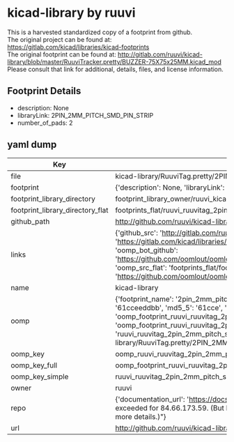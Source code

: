 # kicad-library by ruuvi  
This is a harvested standardized copy of a footprint from github.  
The original project can be found at:  
https://gitlab.com/kicad/libraries/kicad-footprints  
The original footprint can be found at:
http://gitlab.com/ruuvi/kicad-library/blob/master/RuuviTracker.pretty/BUZZER-75X75x25MM.kicad_mod
Please consult that link for additional, details, files, and license information.  
## Footprint Details
* description: None  
* libraryLink: 2PIN_2MM_PITCH_SMD_PIN_STRIP  
* number_of_pads: 2  
## yaml dump  
| Key | Value |  
| --- | --- |  
| file | kicad-library/RuuviTag.pretty/2PIN_2MM_PITCH_SMD_PIN_STRIP.kicad_mod |  
| footprint | {'description': None, 'libraryLink': '2PIN_2MM_PITCH_SMD_PIN_STRIP', 'number_of_pads': 2} |  
| footprint_library_directory | footprint_library_owner/ruuvi_kicad-library |  
| footprint_library_directory_flat | footprints_flat/ruuvi_ruuvitag_2pin_2mm_pitch_smd_pin_strip/working |  
| github_path | http://github.com/ruuvi/kicad-library/blob/master/RuuviTag.pretty/2PIN_2MM_PITCH_SMD_PIN_STRIP.kicad_mod |  
| links | {'github_src': 'http://gitlab.com/ruuvi/kicad-library/blob/master/RuuviTracker.pretty/BUZZER-75X75x25MM.kicad_mod', 'github_src_repo': 'https://gitlab.com/kicad/libraries/kicad-footprints', 'oomp_bot': 'footprints/ruuvi_ruuvitag_2pin_2mm_pitch_smd_pin_strip/working', 'oomp_bot_github': 'https://github.com/oomlout/oomlout_oomp_footprint_bot/tree/main/footprints/ruuvi_ruuvitag_2pin_2mm_pitch_smd_pin_strip/working', 'oomp_src_flat': 'footprints_flat/footprints_flat/ruuvi_ruuvitag_2pin_2mm_pitch_smd_pin_strip/working', 'oomp_src_flat_github': 'https://github.com/oomlout/oomlout_oomp_footprint_src/tree/main/footprints_flat/ruuvi_ruuvitag_2pin_2mm_pitch_smd_pin_strip/working'} |  
| name | kicad-library |  
| oomp | {'footprint_name': '2pin_2mm_pitch_smd_pin_strip', 'library_name': 'ruuvitag', 'md5': '61cceeddbbe1031857104920ede4b5cf', 'md5_10': '61cceeddbb', 'md5_5': '61cce', 'md5_6': '61ccee', 'oomp_key': 'oomp_ruuvi_ruuvitag_2pin_2mm_pitch_smd_pin_strip', 'oomp_key_extra': 'oomp_footprint_ruuvi_ruuvitag_2pin_2mm_pitch_smd_pin_strip', 'oomp_key_full': 'oomp_footprint_ruuvi_ruuvitag_2pin_2mm_pitch_smd_pin_strip_61ccee', 'oomp_key_simple': 'ruuvi_ruuvitag_2pin_2mm_pitch_smd_pin_strip', 'original_filename': 'kicad-library/RuuviTag.pretty/2PIN_2MM_PITCH_SMD_PIN_STRIP.kicad_mod', 'owner_name': 'ruuvi'} |  
| oomp_key | oomp_ruuvi_ruuvitag_2pin_2mm_pitch_smd_pin_strip |  
| oomp_key_full | oomp_footprint_ruuvi_ruuvitag_2pin_2mm_pitch_smd_pin_strip |  
| oomp_key_simple | ruuvi_ruuvitag_2pin_2mm_pitch_smd_pin_strip |  
| owner | ruuvi |  
| repo | {'documentation_url': 'https://docs.github.com/rest/overview/resources-in-the-rest-api#rate-limiting', 'message': "API rate limit exceeded for 84.66.173.59. (But here's the good news: Authenticated requests get a higher rate limit. Check out the documentation for more details.)"} |  
| url | http://github.com/ruuvi/kicad-library |  

